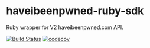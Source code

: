 # haveibeenpwned-ruby-sdk
Ruby wrapper for V2 haveibeenpwned.com API.

[![Build Status](https://travis-ci.org/Dales-Lab/haveibeenpwned-ruby-sdk.svg?branch=master)](https://travis-ci.org/Dales-Lab/haveibeenpwned-ruby-sdk) [![codecov](https://codecov.io/gh/Dales-Lab/haveibeenpwned-ruby-sdk/branch/master/graph/badge.svg)](https://codecov.io/gh/Dales-Lab/haveibeenpwned-ruby-sdk)
